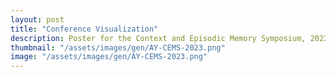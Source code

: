 ```yaml
---
layout: post
title: "Conference Visualization"
description: Poster for the Context and Episodic Memory Symposium, 2023
thumbnail: "/assets/images/gen/AY-CEMS-2023.png"
image: "/assets/images/gen/AY-CEMS-2023.png"
---
```

